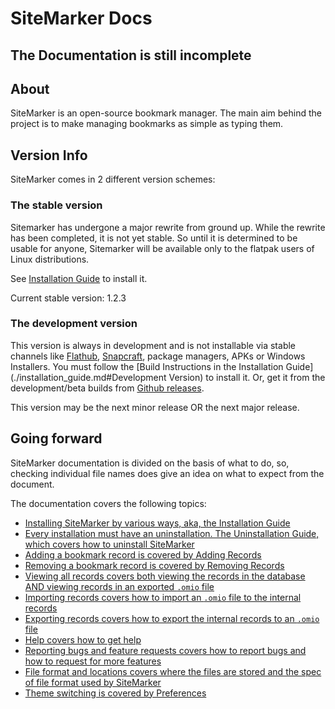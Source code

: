 # SiteMarker Docs

## The Documentation is still incomplete

## About

SiteMarker is an open-source bookmark manager. The main aim behind the project is to make managing bookmarks as simple as typing them.

## Version Info

SiteMarker comes in 2 different version schemes:

### The stable version

Sitemarker has undergone a major rewrite from ground up. While the rewrite has been completed, it is not yet stable. So until it is determined to be usable for anyone, Sitemarker will be available only to the flatpak users of Linux distributions.

See [Installation Guide](./installation_guide.md#stable-version) to install it.

Current stable version: 1.2.3

### The development version

This version is always in development and is not installable via stable channels like [Flathub](https://https://flathub.org/apps/io.github.aerocyber.sitemarker), [Snapcraft](https://snapcraft.io/osmata), package managers, APKs or Windows Installers. You must follow the [Build Instructions in the Installation Guide](./installation_guide.md#Development Version) to install it. Or, get it from the development/beta builds from [Github releases](https://github.com/aerocyber/sitemarker/releases).

This version may be the next minor release OR the next major release.

## Going forward

SiteMarker documentation is divided on the basis of what to do, so, checking individual file names does give an idea on what to expect from the document.

The documentation covers the following topics:

- [Installing SiteMarker by various ways, aka, the Installation Guide](./installation_guide.md)
- [Every installation must have an uninstallation. The Uninstallation Guide, which covers how to uninstall SiteMarker](./uninstallation_guide.md)
- [Adding a bookmark record is covered by Adding Records](./add.md)
- [Removing a bookmark record is covered by Removing Records](./remove.md)
- [Viewing all records covers both viewing the records in the database AND viewing records in an exported `.omio` file](./view.md)
- [Importing records covers how to import an `.omio` file to the internal records](./import.md)
- [Exporting records covers how to export the internal records to an `.omio` file](./export.md)
- [Help covers how to get help](./help.md)
- [Reporting bugs and feature requests covers how to report bugs and how to request for more features](./issues_and_pr.md)
- [File format and locations covers where the files are stored and the spec of file format used by SiteMarker](./file_and_location.md)
- [Theme switching is covered by Preferences](./preferences.md)
